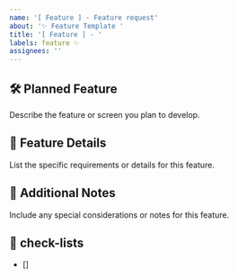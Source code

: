```yaml
---
name: '[ Feature ] - Feature request'
about: '✨ Feature Template '
title: '[ Feature ] - '
labels: feature ✨
assignees: ''
---
```


## 🛠️ Planned Feature

Describe the feature or screen you plan to develop.

## 📝 Feature Details

List the specific requirements or details for this feature.

## 📝 Additional Notes

Include any special considerations or notes for this feature.

## 📝 check-lists

-   []
